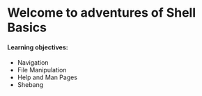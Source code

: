 <h1>Welcome to adventures of Shell Basics</h1>
<h4>Learning objectives:</h4>
<ul>
<li>Navigation</li>
<li> File Manipulation</li>
<li> Help and Man Pages</li>
<li>Shebang</li>
</ul>
